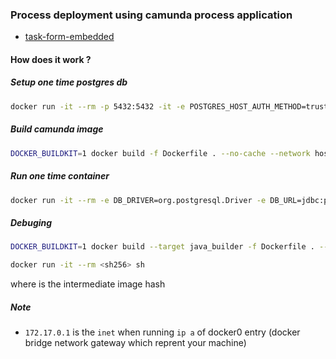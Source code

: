 ### Process deployment using camunda process application
+ [task-form-embedded](https://github.com/camunda/camunda-bpm-examples/tree/master/usertask/task-form-embedded)

#### How does it work ?

##### Setup one time postgres db

```sh
docker run -it --rm -p 5432:5432 -it -e POSTGRES_HOST_AUTH_METHOD=trust postgres:14.1-alpine
```

##### Build camunda image

```sh
DOCKER_BUILDKIT=1 docker build -f Dockerfile . --no-cache --network host -t custom-camunda-image
```

##### Run one time container

```sh
docker run -it --rm -e DB_DRIVER=org.postgresql.Driver -e DB_URL=jdbc:postgresql://172.17.0.1:5432/ -e DB_USERNAME=postgres -e DB_PASSWORD= -p 8082:8080 custom-camunda-image:latest 2>&1
````

##### Debuging


```sh
DOCKER_BUILDKIT=1 docker build --target java_builder -f Dockerfile . --no-cache --network host -t custom-camunda-image
```

```sh
docker run -it --rm <sh256> sh
```

where <sh256> is the intermediate image hash 

##### Note
+ `172.17.0.1` is the `inet` when running `ip a` of docker0 entry (docker bridge network gateway which reprent your machine) 
